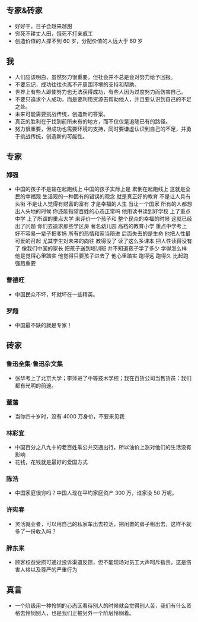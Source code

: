 ## 专家&砖家

- 好好干，日子会越来越甜
- 穷死不耕丈人田，饿死不打亲戚工
- 创造价值的人撑不到 60 岁，分配价值的人远大于 60 岁

## 我
- 人们应该明白，虽然努力很重要，但社会并不总是会对努力给予回报。
- 不要忘记，成功往往也离不开周围环境的支持和帮助。
- 世界上有些人即使努力也无法获得成功，有些人因为过度努力而伤害自己。
- 不要只追求个人成功，而是要利用资源去帮助他人，并且要认识到自己的不足之处。
- 未来可能需要挑战传统，创造新的答案。
- 真正的胜利在于找到前所未有的地方，而不仅仅是追随已有的路径。
- 努力很重要，但成功也需要环境的支持，同时要谦虚认识到自己的不足，并勇于挑战传统，创造新的可能性。

## 专家

### 郑强

- 中国的孩子不是输在起跑线上
  中国的孩子实际上是
  累倒在起跑线上
  这就是全民的幸福观
  生活观的一种固有的错误的观念
  就是真正好的教育
  不是让人具有头衔
  不是让人觉得有财富的富有
  才是幸福的人生
  当让一个国家
  所有的人都想出人头地的时候
  你还能指望百姓的心态正常吗
  他用读书读到好学校
  上了重点中学
  上了所谓的重点大学
  来评价一个孩子和
  整个民众的幸福的时候
  这就已经出了问题
  你们去追求那些学区房
  著名幼儿园
  高档的教育小学
  重点中学考上
  好不容易一辈子把爹妈
  所有的热情和家当陪进
  后面失去的是生命
  他把人性最可爱的召起
  尤其学生对未来的向往
  教得没了
  读了这么多课本
  把人性读得没有了
  像我们中国的家长
  把孩子送到培训班
  并不知道孩子学了多少
  学得怎么样
  他是觉得心里踏实
  他觉得只要孩子进去了
  他心里踏实
  跑得远 跑得久
  比起跑强跑重要

### 曹德旺

- 中国民众不坏，坏就坏在一些精英。

### 罗翔

- 中国最不缺的就是专家！

## 砖家

### 鲁迅全集·鲁迅杂文集

- 张华考上了北京大学；李萍进了中等技术学校；我在百货公司当售货员：我们都有光明的前途。

### 董藩

- 当你四十岁时，没有 4000 万身价，不要来见我

### 林彩宜

- 中国百分之八九十的老百姓乘公共交通出行，所以油价上涨对他们的生活没有影响
- 花钱，花钱就是最好的爱国方式

### 陈浩

- 中国家庭很穷吗？中国人现在平均家庭资产 300 万，谁家没 50 万呢。

### 许宪春

- 灵活就业者，可以用自己的私家车出去拉活，把闲置的房子租出去，这样不就多了一份收入吗？

### 胖东来

- 顾客权益受损可通过投诉渠道反馈，但不能现场对员工大声呵斥指责，这是伤害人格以及尊严的严重行为



## 真言

- 一个阶级用一种怜悯的心态区看待别人的时候就会觉得别人苦，我们有什么资格去怜悯别人，也是我们正被另外一个阶层怜悯着。
